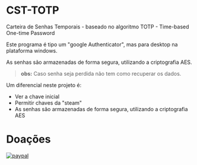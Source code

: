 # CST-TOTP
Carteira de Senhas Temporais - baseado no algoritmo TOTP - Time-based One-time Password

Este programa é tipo um "google Authenticator", mas para desktop na plataforma windows.

As senhas são armazenadas de forma segura, utilizando a criptografia AES. 
>**obs:** Caso senha seja perdida não tem como recuperar os dados.

Um diferencial neste projeto é:
- Ver a chave inicial
- Permitir chaves da "steam"
- As senhas são armazenadas de forma segura, utilizando a criptografia AES 

# Doações
[![paypal](https://www.paypalobjects.com/en_US/i/btn/btn_donateCC_LG.gif)](https://www.paypal.com/donate/?hosted_button_id=SGFDKFJTTU3JS)

